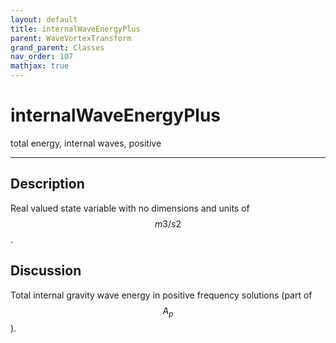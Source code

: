 ```yaml
---
layout: default
title: internalWaveEnergyPlus
parent: WaveVortexTransform
grand_parent: Classes
nav_order: 107
mathjax: true
---
```


#  internalWaveEnergyPlus

total energy, internal waves, positive


---

## Description
Real valued state variable with no dimensions and units of $$m3/s2$$.

## Discussion

Total internal gravity wave energy in positive frequency solutions (part of $$A_p$$).

